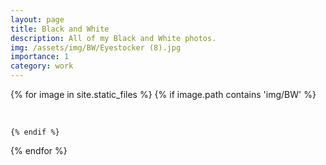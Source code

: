 ```yaml
---
layout: page
title: Black and White
description: All of my Black and White photos.
img: /assets/img/BW/Eyestocker (8).jpg
importance: 1
category: work
---
```


<div class="container">


{% for image in site.static_files %}
    {% if image.path contains 'img/BW' %}
        <div class="row p-1">  
            <div class="col-md">
                <img class="img-fluid rounded z-depth-1" src="{{ site.baseurl }}{{ image.path | relative_url }}" alt="" title="Eyestocker"/>
            </div>
        </div>

    {% endif %}
{% endfor %}

</div>